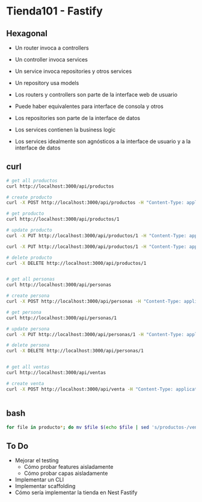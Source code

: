 # Tienda101 - Fastify

## Hexagonal

- Un router invoca a controllers
- Un controller invoca services
- Un service invoca repositories y otros services
- Un repository usa models

- Los routers y controllers son parte de la interface web de usuario
- Puede haber equivalentes para interface de consola y otros
- Los repositories son parte de la interface de datos
- Los services contienen la business logic
- Los services idealmente son agnósticos a la interface de usuario y a la interface de datos

## curl

```sh
# get all productos
curl http://localhost:3000/api/productos

# create producto
curl -X POST http://localhost:3000/api/productos -H "Content-Type: application/json" -d '{"nombre": "Producto Nuevo", "precio": 15, "costo": 10, "cantidad": 10}'

# get producto
curl http://localhost:3000/api/productos/1

# update producto
curl -X PUT http://localhost:3000/api/productos/1 -H "Content-Type: application/json" -d '{"nombre": "Producto Actualizado", "precio": 20, "costo": 10, "cantidad": 5}'

curl -X PUT http://localhost:3000/api/productos/1 -H "Content-Type: application/json" -d '{"cantidad": 6}'

# delete producto
curl -X DELETE http://localhost:3000/api/productos/1


# get all personas
curl http://localhost:3000/api/personas

# create persona
curl -X POST http://localhost:3000/api/personas -H "Content-Type: application/json" -d '{"nombre": "Ana"}'

# get persona
curl http://localhost:3000/api/personas/1

# update persona
curl -X PUT http://localhost:3000/api/personas/1 -H "Content-Type: application/json" -d '{"nombre": "Betty"}'

# delete persona
curl -X DELETE http://localhost:3000/api/personas/1


# get all ventas
curl http://localhost:3000/api/ventas

# create venta
curl -X POST http://localhost:3000/api/venta -H "Content-Type: application/json" -d '{"producto_id": 1, "precio": 15, "cantidad": 1}'



```

## bash

```sh
for file in producto*; do mv $file $(echo $file | sed 's/productos-/ventas-/'); done
```

## To Do

- Mejorar el testing
    - Cómo probar features aisladamente
    - Cómo probar capas aisladamente
- Implementar un CLI
- Implementar scaffolding
- Cómo sería implementar la tienda en Nest Fastify